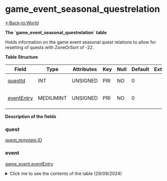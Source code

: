 # game\_event\_seasonal\_questrelation

[<-Back-to:World](database-world)

**The \`game\_event\_seasonal\_questrelation\` table**

Holds information on the game event seasonal quest relations to allow for resetting of quests with ZoneOrSort of -22.

**Table Structure**

| Field           | Type      | Attributes | Key | Null | Default | Extra | Comment                 |
| --------------- | --------- | ---------- | --- | ---- | ------- | ----- | ----------------------- |
| [questId][1]    | INT       | UNSIGNED   | PRI | NO   | 0       |       | Quest Identifier        |
| [eventEntry][2] | MEDIUMINT | UNSIGNED   | PRI | NO   | 0       |       | Entry of the game event |

[1]: #questid
[2]: #evententry

**Description of the fields**

### quest

[quest_template.ID](quest-template#id)

### event

[game_event.eventEntry](game-event#eventEntry)

<details>

<summary>Click me to see the contents of the table (29/09/2024)</summary>

| questId | eventEntry | Comment (not part of the DB) |
|---------|------------|:------------------------------|
| 9319    | 1          | Midsummer Fire Festival      |
| 9322    | 1          | Midsummer Fire Festival      |
| 9323    | 1          | Midsummer Fire Festival      |
| 9324    | 1          | Midsummer Fire Festival      |
| 9325    | 1          | Midsummer Fire Festival      |
| 9326    | 1          | Midsummer Fire Festival      |
| 9330    | 1          | Midsummer Fire Festival      |
| 9331    | 1          | Midsummer Fire Festival      |
| 9332    | 1          | Midsummer Fire Festival      |
| 9339    | 1          | Midsummer Fire Festival      |
| 9365    | 1          | Midsummer Fire Festival      |
| 9367    | 1          | Midsummer Fire Festival      |
| 9368    | 1          | Midsummer Fire Festival      |
| 9386    | 1          | Midsummer Fire Festival      |
| 9388    | 1          | Midsummer Fire Festival      |
| 9389    | 1          | Midsummer Fire Festival      |
| 11580   | 1          | Midsummer Fire Festival      |
| 11581   | 1          | Midsummer Fire Festival      |
| 11583   | 1          | Midsummer Fire Festival      |
| 11584   | 1          | Midsummer Fire Festival      |
| 11657   | 1          | Midsummer Fire Festival      |
| 11691   | 1          | Midsummer Fire Festival      |
| 11696   | 1          | Midsummer Fire Festival      |
| 11731   | 1          | Midsummer Fire Festival      |
| 11732   | 1          | Midsummer Fire Festival      |
| 11734   | 1          | Midsummer Fire Festival      |
| 11735   | 1          | Midsummer Fire Festival      |
| 11736   | 1          | Midsummer Fire Festival      |
| 11737   | 1          | Midsummer Fire Festival      |
| 11738   | 1          | Midsummer Fire Festival      |
| 11739   | 1          | Midsummer Fire Festival      |
| 11740   | 1          | Midsummer Fire Festival      |
| 11741   | 1          | Midsummer Fire Festival      |
| 11742   | 1          | Midsummer Fire Festival      |
| 11743   | 1          | Midsummer Fire Festival      |
| 11744   | 1          | Midsummer Fire Festival      |
| 11745   | 1          | Midsummer Fire Festival      |
| 11746   | 1          | Midsummer Fire Festival      |
| 11747   | 1          | Midsummer Fire Festival      |
| 11748   | 1          | Midsummer Fire Festival      |
| 11749   | 1          | Midsummer Fire Festival      |
| 11750   | 1          | Midsummer Fire Festival      |
| 11751   | 1          | Midsummer Fire Festival      |
| 11752   | 1          | Midsummer Fire Festival      |
| 11753   | 1          | Midsummer Fire Festival      |
| 11754   | 1          | Midsummer Fire Festival      |
| 11755   | 1          | Midsummer Fire Festival      |
| 11756   | 1          | Midsummer Fire Festival      |
| 11757   | 1          | Midsummer Fire Festival      |
| 11758   | 1          | Midsummer Fire Festival      |
| 11759   | 1          | Midsummer Fire Festival      |
| 11760   | 1          | Midsummer Fire Festival      |
| 11761   | 1          | Midsummer Fire Festival      |
| 11762   | 1          | Midsummer Fire Festival      |
| 11763   | 1          | Midsummer Fire Festival      |
| 11764   | 1          | Midsummer Fire Festival      |
| 11765   | 1          | Midsummer Fire Festival      |
| 11766   | 1          | Midsummer Fire Festival      |
| 11767   | 1          | Midsummer Fire Festival      |
| 11768   | 1          | Midsummer Fire Festival      |
| 11769   | 1          | Midsummer Fire Festival      |
| 11770   | 1          | Midsummer Fire Festival      |
| 11771   | 1          | Midsummer Fire Festival      |
| 11772   | 1          | Midsummer Fire Festival      |
| 11773   | 1          | Midsummer Fire Festival      |
| 11774   | 1          | Midsummer Fire Festival      |
| 11775   | 1          | Midsummer Fire Festival      |
| 11776   | 1          | Midsummer Fire Festival      |
| 11777   | 1          | Midsummer Fire Festival      |
| 11778   | 1          | Midsummer Fire Festival      |
| 11779   | 1          | Midsummer Fire Festival      |
| 11780   | 1          | Midsummer Fire Festival      |
| 11781   | 1          | Midsummer Fire Festival      |
| 11782   | 1          | Midsummer Fire Festival      |
| 11783   | 1          | Midsummer Fire Festival      |
| 11784   | 1          | Midsummer Fire Festival      |
| 11785   | 1          | Midsummer Fire Festival      |
| 11786   | 1          | Midsummer Fire Festival      |
| 11787   | 1          | Midsummer Fire Festival      |
| 11799   | 1          | Midsummer Fire Festival      |
| 11800   | 1          | Midsummer Fire Festival      |
| 11801   | 1          | Midsummer Fire Festival      |
| 11802   | 1          | Midsummer Fire Festival      |
| 11803   | 1          | Midsummer Fire Festival      |
| 11804   | 1          | Midsummer Fire Festival      |
| 11805   | 1          | Midsummer Fire Festival      |
| 11806   | 1          | Midsummer Fire Festival      |
| 11807   | 1          | Midsummer Fire Festival      |
| 11808   | 1          | Midsummer Fire Festival      |
| 11809   | 1          | Midsummer Fire Festival      |
| 11810   | 1          | Midsummer Fire Festival      |
| 11811   | 1          | Midsummer Fire Festival      |
| 11812   | 1          | Midsummer Fire Festival      |
| 11813   | 1          | Midsummer Fire Festival      |
| 11814   | 1          | Midsummer Fire Festival      |
| 11815   | 1          | Midsummer Fire Festival      |
| 11816   | 1          | Midsummer Fire Festival      |
| 11817   | 1          | Midsummer Fire Festival      |
| 11818   | 1          | Midsummer Fire Festival      |
| 11819   | 1          | Midsummer Fire Festival      |
| 11820   | 1          | Midsummer Fire Festival      |
| 11821   | 1          | Midsummer Fire Festival      |
| 11822   | 1          | Midsummer Fire Festival      |
| 11823   | 1          | Midsummer Fire Festival      |
| 11824   | 1          | Midsummer Fire Festival      |
| 11825   | 1          | Midsummer Fire Festival      |
| 11826   | 1          | Midsummer Fire Festival      |
| 11827   | 1          | Midsummer Fire Festival      |
| 11828   | 1          | Midsummer Fire Festival      |
| 11829   | 1          | Midsummer Fire Festival      |
| 11830   | 1          | Midsummer Fire Festival      |
| 11831   | 1          | Midsummer Fire Festival      |
| 11832   | 1          | Midsummer Fire Festival      |
| 11833   | 1          | Midsummer Fire Festival      |
| 11834   | 1          | Midsummer Fire Festival      |
| 11835   | 1          | Midsummer Fire Festival      |
| 11836   | 1          | Midsummer Fire Festival      |
| 11837   | 1          | Midsummer Fire Festival      |
| 11838   | 1          | Midsummer Fire Festival      |
| 11839   | 1          | Midsummer Fire Festival      |
| 11840   | 1          | Midsummer Fire Festival      |
| 11841   | 1          | Midsummer Fire Festival      |
| 11842   | 1          | Midsummer Fire Festival      |
| 11843   | 1          | Midsummer Fire Festival      |
| 11844   | 1          | Midsummer Fire Festival      |
| 11845   | 1          | Midsummer Fire Festival      |
| 11846   | 1          | Midsummer Fire Festival      |
| 11847   | 1          | Midsummer Fire Festival      |
| 11848   | 1          | Midsummer Fire Festival      |
| 11849   | 1          | Midsummer Fire Festival      |
| 11850   | 1          | Midsummer Fire Festival      |
| 11851   | 1          | Midsummer Fire Festival      |
| 11852   | 1          | Midsummer Fire Festival      |
| 11853   | 1          | Midsummer Fire Festival      |
| 11854   | 1          | Midsummer Fire Festival      |
| 11855   | 1          | Midsummer Fire Festival      |
| 11856   | 1          | Midsummer Fire Festival      |
| 11857   | 1          | Midsummer Fire Festival      |
| 11858   | 1          | Midsummer Fire Festival      |
| 11859   | 1          | Midsummer Fire Festival      |
| 11860   | 1          | Midsummer Fire Festival      |
| 11861   | 1          | Midsummer Fire Festival      |
| 11862   | 1          | Midsummer Fire Festival      |
| 11863   | 1          | Midsummer Fire Festival      |
| 11882   | 1          | Midsummer Fire Festival      |
| 11883   | 1          | Midsummer Fire Festival      |
| 11886   | 1          | Midsummer Fire Festival      |
| 11891   | 1          | Midsummer Fire Festival      |
| 11915   | 1          | Midsummer Fire Festival      |
| 11917   | 1          | Midsummer Fire Festival      |
| 11921   | 1          | Midsummer Fire Festival      |
| 11922   | 1          | Midsummer Fire Festival      |
| 11923   | 1          | Midsummer Fire Festival      |
| 11924   | 1          | Midsummer Fire Festival      |
| 11925   | 1          | Midsummer Fire Festival      |
| 11926   | 1          | Midsummer Fire Festival      |
| 11933   | 1          | Midsummer Fire Festival      |
| 11935   | 1          | Midsummer Fire Festival      |
| 11937   | 1          | Midsummer Fire Festival      |
| 11947   | 1          | Midsummer Fire Festival      |
| 11948   | 1          | Midsummer Fire Festival      |
| 11952   | 1          | Midsummer Fire Festival      |
| 11953   | 1          | Midsummer Fire Festival      |
| 11954   | 1          | Midsummer Fire Festival      |
| 11955   | 1          | Midsummer Fire Festival      |
| 11964   | 1          | Midsummer Fire Festival      |
| 11966   | 1          | Midsummer Fire Festival      |
| 11970   | 1          | Midsummer Fire Festival      |
| 11971   | 1          | Midsummer Fire Festival      |
| 11972   | 1          | Midsummer Fire Festival      |
| 11976   | 1          | Midsummer Fire Festival      |
| 12012   | 1          | Midsummer Fire Festival      |
| 13440   | 1          | Midsummer Fire Festival      |
| 13441   | 1          | Midsummer Fire Festival      |
| 13442   | 1          | Midsummer Fire Festival      |
| 13443   | 1          | Midsummer Fire Festival      |
| 13444   | 1          | Midsummer Fire Festival      |
| 13445   | 1          | Midsummer Fire Festival      |
| 13446   | 1          | Midsummer Fire Festival      |
| 13447   | 1          | Midsummer Fire Festival      |
| 13449   | 1          | Midsummer Fire Festival      |
| 13450   | 1          | Midsummer Fire Festival      |
| 13451   | 1          | Midsummer Fire Festival      |
| 13453   | 1          | Midsummer Fire Festival      |
| 13454   | 1          | Midsummer Fire Festival      |
| 13455   | 1          | Midsummer Fire Festival      |
| 13457   | 1          | Midsummer Fire Festival      |
| 13458   | 1          | Midsummer Fire Festival      |
| 13485   | 1          | Midsummer Fire Festival      |
| 13486   | 1          | Midsummer Fire Festival      |
| 13487   | 1          | Midsummer Fire Festival      |
| 13488   | 1          | Midsummer Fire Festival      |
| 13489   | 1          | Midsummer Fire Festival      |
| 13490   | 1          | Midsummer Fire Festival      |
| 13491   | 1          | Midsummer Fire Festival      |
| 13492   | 1          | Midsummer Fire Festival      |
| 13493   | 1          | Midsummer Fire Festival      |
| 13494   | 1          | Midsummer Fire Festival      |
| 13495   | 1          | Midsummer Fire Festival      |
| 13496   | 1          | Midsummer Fire Festival      |
| 13497   | 1          | Midsummer Fire Festival      |
| 13498   | 1          | Midsummer Fire Festival      |
| 13499   | 1          | Midsummer Fire Festival      |
| 13500   | 1          | Midsummer Fire Festival      |
| 6961    | 2          | Winter Veil                  |
| 6962    | 2          | Winter Veil                  |
| 6963    | 2          | Winter Veil                  |
| 6964    | 2          | Winter Veil                  |
| 6983    | 2          | Winter Veil                  |
| 6984    | 2          | Winter Veil                  |
| 7021    | 2          | Winter Veil                  |
| 7022    | 2          | Winter Veil                  |
| 7023    | 2          | Winter Veil                  |
| 7024    | 2          | Winter Veil                  |
| 7025    | 2          | Winter Veil                  |
| 7042    | 2          | Winter Veil                  |
| 7043    | 2          | Winter Veil                  |
| 7045    | 2          | Winter Veil                  |
| 7061    | 2          | Winter Veil                  |
| 7062    | 2          | Winter Veil                  |
| 7063    | 2          | Winter Veil                  |
| 8746    | 2          | Winter Veil                  |
| 8762    | 2          | Winter Veil                  |
| 8763    | 2          | Winter Veil                  |
| 8799    | 2          | Winter Veil                  |
| 8827    | 2          | Winter Veil                  |
| 8828    | 2          | Winter Veil                  |
| 8860    | 6          | New Year's Eve               |
| 8861    | 6          | New Year's Eve               |
| 8619    | 7          | Lunar Festival               |
| 8635    | 7          | Lunar Festival               |
| 8636    | 7          | Lunar Festival               |
| 8642    | 7          | Lunar Festival               |
| 8643    | 7          | Lunar Festival               |
| 8644    | 7          | Lunar Festival               |
| 8645    | 7          | Lunar Festival               |
| 8646    | 7          | Lunar Festival               |
| 8647    | 7          | Lunar Festival               |
| 8648    | 7          | Lunar Festival               |
| 8649    | 7          | Lunar Festival               |
| 8650    | 7          | Lunar Festival               |
| 8651    | 7          | Lunar Festival               |
| 8652    | 7          | Lunar Festival               |
| 8653    | 7          | Lunar Festival               |
| 8654    | 7          | Lunar Festival               |
| 8670    | 7          | Lunar Festival               |
| 8671    | 7          | Lunar Festival               |
| 8672    | 7          | Lunar Festival               |
| 8673    | 7          | Lunar Festival               |
| 8674    | 7          | Lunar Festival               |
| 8675    | 7          | Lunar Festival               |
| 8676    | 7          | Lunar Festival               |
| 8677    | 7          | Lunar Festival               |
| 8678    | 7          | Lunar Festival               |
| 8679    | 7          | Lunar Festival               |
| 8680    | 7          | Lunar Festival               |
| 8681    | 7          | Lunar Festival               |
| 8682    | 7          | Lunar Festival               |
| 8683    | 7          | Lunar Festival               |
| 8684    | 7          | Lunar Festival               |
| 8685    | 7          | Lunar Festival               |
| 8686    | 7          | Lunar Festival               |
| 8688    | 7          | Lunar Festival               |
| 8713    | 7          | Lunar Festival               |
| 8714    | 7          | Lunar Festival               |
| 8715    | 7          | Lunar Festival               |
| 8716    | 7          | Lunar Festival               |
| 8717    | 7          | Lunar Festival               |
| 8718    | 7          | Lunar Festival               |
| 8719    | 7          | Lunar Festival               |
| 8720    | 7          | Lunar Festival               |
| 8721    | 7          | Lunar Festival               |
| 8722    | 7          | Lunar Festival               |
| 8723    | 7          | Lunar Festival               |
| 8724    | 7          | Lunar Festival               |
| 8725    | 7          | Lunar Festival               |
| 8726    | 7          | Lunar Festival               |
| 8727    | 7          | Lunar Festival               |
| 8862    | 7          | Lunar Festival               |
| 8863    | 7          | Lunar Festival               |
| 8864    | 7          | Lunar Festival               |
| 8865    | 7          | Lunar Festival               |
| 8866    | 7          | Lunar Festival               |
| 8867    | 7          | Lunar Festival               |
| 8868    | 7          | Lunar Festival               |
| 8870    | 7          | Lunar Festival               |
| 8871    | 7          | Lunar Festival               |
| 8872    | 7          | Lunar Festival               |
| 8873    | 7          | Lunar Festival               |
| 8874    | 7          | Lunar Festival               |
| 8875    | 7          | Lunar Festival               |
| 8876    | 7          | Lunar Festival               |
| 8877    | 7          | Lunar Festival               |
| 8878    | 7          | Lunar Festival               |
| 8879    | 7          | Lunar Festival               |
| 8880    | 7          | Lunar Festival               |
| 8881    | 7          | Lunar Festival               |
| 8882    | 7          | Lunar Festival               |
| 8883    | 7          | Lunar Festival               |
| 13012   | 7          | Lunar Festival               |
| 13013   | 7          | Lunar Festival               |
| 13014   | 7          | Lunar Festival               |
| 13015   | 7          | Lunar Festival               |
| 13016   | 7          | Lunar Festival               |
| 13017   | 7          | Lunar Festival               |
| 13018   | 7          | Lunar Festival               |
| 13019   | 7          | Lunar Festival               |
| 13020   | 7          | Lunar Festival               |
| 13021   | 7          | Lunar Festival               |
| 13022   | 7          | Lunar Festival               |
| 13023   | 7          | Lunar Festival               |
| 13024   | 7          | Lunar Festival               |
| 13025   | 7          | Lunar Festival               |
| 13026   | 7          | Lunar Festival               |
| 13027   | 7          | Lunar Festival               |
| 13028   | 7          | Lunar Festival               |
| 13029   | 7          | Lunar Festival               |
| 13030   | 7          | Lunar Festival               |
| 13031   | 7          | Lunar Festival               |
| 13032   | 7          | Lunar Festival               |
| 13033   | 7          | Lunar Festival               |
| 13065   | 7          | Lunar Festival               |
| 13066   | 7          | Lunar Festival               |
| 13067   | 7          | Lunar Festival               |
| 8897    | 8          | Love is in the Air           |
| 8898    | 8          | Love is in the Air           |
| 8899    | 8          | Love is in the Air           |
| 8900    | 8          | Love is in the Air           |
| 8901    | 8          | Love is in the Air           |
| 8902    | 8          | Love is in the Air           |
| 8903    | 8          | Love is in the Air           |
| 8904    | 8          | Love is in the Air           |
| 8971    | 8          | Love is in the Air           |
| 8972    | 8          | Love is in the Air           |
| 8973    | 8          | Love is in the Air           |
| 8974    | 8          | Love is in the Air           |
| 8975    | 8          | Love is in the Air           |
| 8976    | 8          | Love is in the Air           |
| 8979    | 8          | Love is in the Air           |
| 8980    | 8          | Love is in the Air           |
| 8981    | 8          | Love is in the Air           |
| 8982    | 8          | Love is in the Air           |
| 8983    | 8          | Love is in the Air           |
| 8984    | 8          | Love is in the Air           |
| 8993    | 8          | Love is in the Air           |
| 9024    | 8          | Love is in the Air           |
| 9025    | 8          | Love is in the Air           |
| 9026    | 8          | Love is in the Air           |
| 9027    | 8          | Love is in the Air           |
| 9028    | 8          | Love is in the Air           |
| 11558   | 8          | Love is in the Air           |
| 12286   | 8          | Love is in the Air           |
| 14483   | 8          | Love is in the Air           |
| 14488   | 8          | Love is in the Air           |
| 24536   | 8          | Love is in the Air           |
| 24541   | 8          | Love is in the Air           |
| 24576   | 8          | Love is in the Air           |
| 24597   | 8          | Love is in the Air           |
| 24609   | 8          | Love is in the Air           |
| 24610   | 8          | Love is in the Air           |
| 24611   | 8          | Love is in the Air           |
| 24612   | 8          | Love is in the Air           |
| 24613   | 8          | Love is in the Air           |
| 24614   | 8          | Love is in the Air           |
| 24615   | 8          | Love is in the Air           |
| 24629   | 8          | Love is in the Air           |
| 24635   | 8          | Love is in the Air           |
| 24636   | 8          | Love is in the Air           |
| 24638   | 8          | Love is in the Air           |
| 24645   | 8          | Love is in the Air           |
| 24647   | 8          | Love is in the Air           |
| 24648   | 8          | Love is in the Air           |
| 24649   | 8          | Love is in the Air           |
| 24650   | 8          | Love is in the Air           |
| 24651   | 8          | Love is in the Air           |
| 24652   | 8          | Love is in the Air           |
| 24655   | 8          | Love is in the Air           |
| 24656   | 8          | Love is in the Air           |
| 24657   | 8          | Love is in the Air           |
| 24658   | 8          | Love is in the Air           |
| 24659   | 8          | Love is in the Air           |
| 24660   | 8          | Love is in the Air           |
| 24661   | 8          | Love is in the Air           |
| 24662   | 8          | Love is in the Air           |
| 24663   | 8          | Love is in the Air           |
| 24664   | 8          | Love is in the Air           |
| 24665   | 8          | Love is in the Air           |
| 24666   | 8          | Love is in the Air           |
| 24745   | 8          | Love is in the Air           |
| 24792   | 8          | Love is in the Air           |
| 24793   | 8          | Love is in the Air           |
| 24804   | 8          | Love is in the Air           |
| 24805   | 8          | Love is in the Air           |
| 24848   | 8          | Love is in the Air           |
| 24849   | 8          | Love is in the Air           |
| 24850   | 8          | Love is in the Air           |
| 24851   | 8          | Love is in the Air           |
| 13479   | 9          | Noblegarden                  |
| 13480   | 9          | Noblegarden                  |
| 13483   | 9          | Noblegarden                  |
| 13484   | 9          | Noblegarden                  |
| 13502   | 9          | Noblegarden                  |
| 13503   | 9          | Noblegarden                  |
| 171     | 10         | Children's Week              |
| 172     | 10         | Children's Week              |
| 558     | 10         | Children's Week              |
| 910     | 10         | Children's Week              |
| 911     | 10         | Children's Week              |
| 915     | 10         | Children's Week              |
| 925     | 10         | Children's Week              |
| 1468    | 10         | Children's Week              |
| 1479    | 10         | Children's Week              |
| 1558    | 10         | Children's Week              |
| 1687    | 10         | Children's Week              |
| 1800    | 10         | Children's Week              |
| 4822    | 10         | Children's Week              |
| 5502    | 10         | Children's Week              |
| 10942   | 10         | Children's Week              |
| 10943   | 10         | Children's Week              |
| 10945   | 10         | Children's Week              |
| 10950   | 10         | Children's Week              |
| 10951   | 10         | Children's Week              |
| 10952   | 10         | Children's Week              |
| 10953   | 10         | Children's Week              |
| 10954   | 10         | Children's Week              |
| 10956   | 10         | Children's Week              |
| 10960   | 10         | Children's Week              |
| 10962   | 10         | Children's Week              |
| 10963   | 10         | Children's Week              |
| 10966   | 10         | Children's Week              |
| 10967   | 10         | Children's Week              |
| 10968   | 10         | Children's Week              |
| 11974   | 10         | Children's Week              |
| 11975   | 10         | Children's Week              |
| 13926   | 10         | Children's Week              |
| 13927   | 10         | Children's Week              |
| 13929   | 10         | Children's Week              |
| 13930   | 10         | Children's Week              |
| 13933   | 10         | Children's Week              |
| 13934   | 10         | Children's Week              |
| 13937   | 10         | Children's Week              |
| 13938   | 10         | Children's Week              |
| 13950   | 10         | Children's Week              |
| 13951   | 10         | Children's Week              |
| 13952   | 10         | Children's Week              |
| 13954   | 10         | Children's Week              |
| 13955   | 10         | Children's Week              |
| 13956   | 10         | Children's Week              |
| 13957   | 10         | Children's Week              |
| 13959   | 10         | Children's Week              |
| 13960   | 10         | Children's Week              |
| 8149    | 11         | Harvest Festival             |
| 8150    | 11         | Harvest Festival             |
| 1657    | 12         | Hallow's End                 |
| 1658    | 12         | Hallow's End                 |
| 8311    | 12         | Hallow's End                 |
| 8312    | 12         | Hallow's End                 |
| 8322    | 12         | Hallow's End                 |
| 8353    | 12         | Hallow's End                 |
| 8354    | 12         | Hallow's End                 |
| 8355    | 12         | Hallow's End                 |
| 8356    | 12         | Hallow's End                 |
| 8357    | 12         | Hallow's End                 |
| 8358    | 12         | Hallow's End                 |
| 8359    | 12         | Hallow's End                 |
| 8360    | 12         | Hallow's End                 |
| 8373    | 12         | Hallow's End                 |
| 8409    | 12         | Hallow's End                 |
| 11131   | 12         | Hallow's End                 |
| 11135   | 12         | Hallow's End                 |
| 11219   | 12         | Hallow's End                 |
| 11220   | 12         | Hallow's End                 |
| 11242   | 12         | Hallow's End                 |
| 11356   | 12         | Hallow's End                 |
| 11357   | 12         | Hallow's End                 |
| 11360   | 12         | Hallow's End                 |
| 11361   | 12         | Hallow's End                 |
| 11392   | 12         | Hallow's End                 |
| 11401   | 12         | Hallow's End                 |
| 11403   | 12         | Hallow's End                 |
| 11404   | 12         | Hallow's End                 |
| 11405   | 12         | Hallow's End                 |
| 11435   | 12         | Hallow's End                 |
| 11439   | 12         | Hallow's End                 |
| 11440   | 12         | Hallow's End                 |
| 11449   | 12         | Hallow's End                 |
| 11450   | 12         | Hallow's End                 |
| 12133   | 12         | Hallow's End                 |
| 12135   | 12         | Hallow's End                 |
| 12139   | 12         | Hallow's End                 |
| 12155   | 12         | Hallow's End                 |
| 12331   | 12         | Hallow's End                 |
| 12332   | 12         | Hallow's End                 |
| 12333   | 12         | Hallow's End                 |
| 12334   | 12         | Hallow's End                 |
| 12335   | 12         | Hallow's End                 |
| 12336   | 12         | Hallow's End                 |
| 12337   | 12         | Hallow's End                 |
| 12338   | 12         | Hallow's End                 |
| 12339   | 12         | Hallow's End                 |
| 12340   | 12         | Hallow's End                 |
| 12341   | 12         | Hallow's End                 |
| 12342   | 12         | Hallow's End                 |
| 12343   | 12         | Hallow's End                 |
| 12344   | 12         | Hallow's End                 |
| 12345   | 12         | Hallow's End                 |
| 12346   | 12         | Hallow's End                 |
| 12347   | 12         | Hallow's End                 |
| 12348   | 12         | Hallow's End                 |
| 12349   | 12         | Hallow's End                 |
| 12350   | 12         | Hallow's End                 |
| 12351   | 12         | Hallow's End                 |
| 12352   | 12         | Hallow's End                 |
| 12353   | 12         | Hallow's End                 |
| 12354   | 12         | Hallow's End                 |
| 12355   | 12         | Hallow's End                 |
| 12356   | 12         | Hallow's End                 |
| 12357   | 12         | Hallow's End                 |
| 12358   | 12         | Hallow's End                 |
| 12359   | 12         | Hallow's End                 |
| 12360   | 12         | Hallow's End                 |
| 12361   | 12         | Hallow's End                 |
| 12362   | 12         | Hallow's End                 |
| 12363   | 12         | Hallow's End                 |
| 12364   | 12         | Hallow's End                 |
| 12365   | 12         | Hallow's End                 |
| 12366   | 12         | Hallow's End                 |
| 12367   | 12         | Hallow's End                 |
| 12368   | 12         | Hallow's End                 |
| 12369   | 12         | Hallow's End                 |
| 12370   | 12         | Hallow's End                 |
| 12371   | 12         | Hallow's End                 |
| 12373   | 12         | Hallow's End                 |
| 12374   | 12         | Hallow's End                 |
| 12375   | 12         | Hallow's End                 |
| 12376   | 12         | Hallow's End                 |
| 12377   | 12         | Hallow's End                 |
| 12378   | 12         | Hallow's End                 |
| 12379   | 12         | Hallow's End                 |
| 12380   | 12         | Hallow's End                 |
| 12381   | 12         | Hallow's End                 |
| 12382   | 12         | Hallow's End                 |
| 12383   | 12         | Hallow's End                 |
| 12384   | 12         | Hallow's End                 |
| 12385   | 12         | Hallow's End                 |
| 12386   | 12         | Hallow's End                 |
| 12387   | 12         | Hallow's End                 |
| 12388   | 12         | Hallow's End                 |
| 12389   | 12         | Hallow's End                 |
| 12390   | 12         | Hallow's End                 |
| 12391   | 12         | Hallow's End                 |
| 12392   | 12         | Hallow's End                 |
| 12393   | 12         | Hallow's End                 |
| 12394   | 12         | Hallow's End                 |
| 12395   | 12         | Hallow's End                 |
| 12396   | 12         | Hallow's End                 |
| 12397   | 12         | Hallow's End                 |
| 12398   | 12         | Hallow's End                 |
| 12399   | 12         | Hallow's End                 |
| 12400   | 12         | Hallow's End                 |
| 12401   | 12         | Hallow's End                 |
| 12402   | 12         | Hallow's End                 |
| 12403   | 12         | Hallow's End                 |
| 12404   | 12         | Hallow's End                 |
| 12405   | 12         | Hallow's End                 |
| 12406   | 12         | Hallow's End                 |
| 12407   | 12         | Hallow's End                 |
| 12408   | 12         | Hallow's End                 |
| 12409   | 12         | Hallow's End                 |
| 12410   | 12         | Hallow's End                 |
| 12940   | 12         | Hallow's End                 |
| 12941   | 12         | Hallow's End                 |
| 12944   | 12         | Hallow's End                 |
| 12945   | 12         | Hallow's End                 |
| 12946   | 12         | Hallow's End                 |
| 12947   | 12         | Hallow's End                 |
| 12950   | 12         | Hallow's End                 |
| 13433   | 12         | Hallow's End                 |
| 13434   | 12         | Hallow's End                 |
| 13435   | 12         | Hallow's End                 |
| 13436   | 12         | Hallow's End                 |
| 13437   | 12         | Hallow's End                 |
| 13438   | 12         | Hallow's End                 |
| 13439   | 12         | Hallow's End                 |
| 13448   | 12         | Hallow's End                 |
| 13452   | 12         | Hallow's End                 |
| 13456   | 12         | Hallow's End                 |
| 13459   | 12         | Hallow's End                 |
| 13460   | 12         | Hallow's End                 |
| 13461   | 12         | Hallow's End                 |
| 13462   | 12         | Hallow's End                 |
| 13463   | 12         | Hallow's End                 |
| 13464   | 12         | Hallow's End                 |
| 13465   | 12         | Hallow's End                 |
| 13466   | 12         | Hallow's End                 |
| 13467   | 12         | Hallow's End                 |
| 13468   | 12         | Hallow's End                 |
| 13469   | 12         | Hallow's End                 |
| 13470   | 12         | Hallow's End                 |
| 13471   | 12         | Hallow's End                 |
| 13472   | 12         | Hallow's End                 |
| 13473   | 12         | Hallow's End                 |
| 13474   | 12         | Hallow's End                 |
| 13501   | 12         | Hallow's End                 |
| 13548   | 12         | Hallow's End                 |
| 11117   | 24         | Brewfest                     |
| 11118   | 24         | Brewfest                     |
| 11120   | 24         | Brewfest                     |
| 11122   | 24         | Brewfest                     |
| 11127   | 24         | Brewfest                     |
| 11293   | 24         | Brewfest                     |
| 11294   | 24         | Brewfest                     |
| 11318   | 24         | Brewfest                     |
| 11320   | 24         | Brewfest                     |
| 11321   | 24         | Brewfest                     |
| 11347   | 24         | Brewfest                     |
| 11400   | 24         | Brewfest                     |
| 11407   | 24         | Brewfest                     |
| 11408   | 24         | Brewfest                     |
| 11409   | 24         | Brewfest                     |
| 11412   | 24         | Brewfest                     |
| 11413   | 24         | Brewfest                     |
| 11419   | 24         | Brewfest                     |
| 11431   | 24         | Brewfest                     |
| 11437   | 24         | Brewfest                     |
| 11438   | 24         | Brewfest                     |
| 11441   | 24         | Brewfest                     |
| 11442   | 24         | Brewfest                     |
| 11444   | 24         | Brewfest                     |
| 11445   | 24         | Brewfest                     |
| 11446   | 24         | Brewfest                     |
| 11447   | 24         | Brewfest                     |
| 11454   | 24         | Brewfest                     |
| 11486   | 24         | Brewfest                     |
| 11487   | 24         | Brewfest                     |
| 12020   | 24         | Brewfest                     |
| 12022   | 24         | Brewfest                     |
| 12062   | 24         | Brewfest                     |
| 12191   | 24         | Brewfest                     |
| 12192   | 24         | Brewfest                     |
| 12193   | 24         | Brewfest                     |
| 12194   | 24         | Brewfest                     |
| 12278   | 24         | Brewfest                     |
| 12306   | 24         | Brewfest                     |
| 12313   | 24         | Brewfest                     |
| 12318   | 24         | Brewfest                     |
| 12420   | 24         | Brewfest                     |
| 12421   | 24         | Brewfest                     |
| 12491   | 24         | Brewfest                     |
| 12492   | 24         | Brewfest                     |
| 13649   | 24         | Brewfest                     |
| 13931   | 24         | Brewfest                     |
| 13932   | 24         | Brewfest                     |
| 14022   | 26         | Pilgrim's Bounty             |
| 14023   | 26         | Pilgrim's Bounty             |
| 14024   | 26         | Pilgrim's Bounty             |
| 14028   | 26         | Pilgrim's Bounty             |
| 14030   | 26         | Pilgrim's Bounty             |
| 14033   | 26         | Pilgrim's Bounty             |
| 14035   | 26         | Pilgrim's Bounty             |
| 14036   | 26         | Pilgrim's Bounty             |
| 14037   | 26         | Pilgrim's Bounty             |
| 14040   | 26         | Pilgrim's Bounty             |
| 14041   | 26         | Pilgrim's Bounty             |
| 14043   | 26         | Pilgrim's Bounty             |
| 14044   | 26         | Pilgrim's Bounty             |
| 14047   | 26         | Pilgrim's Bounty             |
| 14064   | 26         | Pilgrim's Bounty             |
| 14065   | 26         | Pilgrim's Bounty             |
| 14166   | 51         | Day of the Dead              |
| 14167   | 51         | Day of the Dead              |
| 14168   | 51         | Day of the Dead              |
| 14169   | 51         | Day of the Dead              |
| 14170   | 51         | Day of the Dead              |
| 14171   | 51         | Day of the Dead              |
| 14172   | 51         | Day of the Dead              |
| 14173   | 51         | Day of the Dead              |
| 14174   | 51         | Day of the Dead              |
| 14175   | 51         | Day of the Dead              |
| 14176   | 51         | Day of the Dead              |
| 14177   | 51         | Day of the Dead              |
| 8744    | 52         | Winter Veil: Gifts           |
| 8767    | 52         | Winter Veil: Gifts           |
| 8768    | 52         | Winter Veil: Gifts           |
| 8769    | 52         | Winter Veil: Gifts           |
| 8788    | 52         | Winter Veil: Gifts           |
| 8803    | 52         | Winter Veil: Gifts           |
| 11528   | 52         | Winter Veil: Gifts           |
| 13203   | 52         | Winter Veil: Gifts           |
| 13966   | 52         | Winter Veil: Gifts           |

</details>